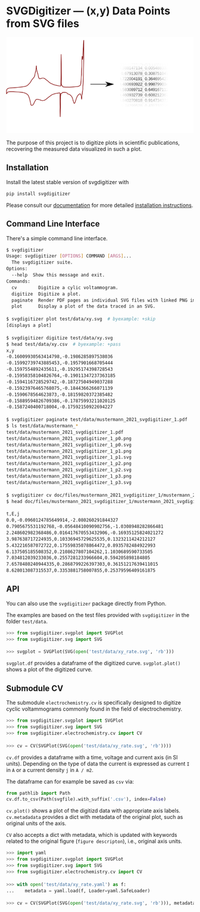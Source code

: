 # SVGDigitizer — (x,y) Data Points from SVG files

![Logo](./logo.svg)

The purpose of this project is to digitize plots in scientific publications, recovering the measured data visualized in such a plot.

## Installation

Install the latest stable version of svgdigitizer with

```sh
pip install svgdigitizer
```

Please consult our [documentation](https://echemdb.github.io/svgdigitizer/) for
more detailed [installation instructions](https://echemdb.github.io/svgdigitizer/installation.html).

## Command Line Interface

There's a simple command line interface.

```sh
$ svgdigitizer
Usage: svgdigitizer [OPTIONS] COMMAND [ARGS]...
  The svgdigitizer suite.
Options:
  --help  Show this message and exit.
Commands:
  cv        Digitize a cylic voltammogram.
  digitize  Digitize a plot.
  paginate  Render PDF pages as individual SVG files with linked PNG images.
  plot      Display a plot of the data traced in an SVG.

$ svgdigitizer plot test/data/xy.svg  # byexample: +skip
[displays a plot]

$ svgdigitizer digitize test/data/xy.svg
$ head test/data/xy.csv  # byexample: +pass
x,y
-0.16009930563414798,-0.1986285897538036
-0.15992739743885453,-0.1957901668705444
-0.1597554892435611,-0.19295174398728543
-0.15958358104826764,-0.19011347237363185
-0.1594116728529742,-0.18727504949037288
-0.15923976465768075,-0.1844366266071139
-0.1590678564623873,-0.18159820372385482
-0.15889594826709386,-0.17875993211020125
-0.1587240400718004,-0.17592150922694227

$ svgdigitizer paginate test/data/mustermann_2021_svgdigitizer_1.pdf
$ ls test/data/mustermann_*
test/data/mustermann_2021_svgdigitizer_1.pdf
test/data/mustermann_2021_svgdigitizer_1_p0.png
test/data/mustermann_2021_svgdigitizer_1_p0.svg
test/data/mustermann_2021_svgdigitizer_1_p1.png
test/data/mustermann_2021_svgdigitizer_1_p1.svg
test/data/mustermann_2021_svgdigitizer_1_p2.png
test/data/mustermann_2021_svgdigitizer_1_p2.svg
test/data/mustermann_2021_svgdigitizer_1_p3.png
test/data/mustermann_2021_svgdigitizer_1_p3.svg

$ svgdigitizer cv doc/files/mustermann_2021_svgdigitizer_1/mustermann_2021_svgdigitizer_1_f2a_blue.svg # byexample: +tags
$ head doc/files/mustermann_2021_svgdigitizer_1/mustermann_2021_svgdigitizer_1_f2a_blue.csv  # byexample: +pass

t,E,j
0.0,-0.0960124785649914,-2.080260291844327
0.7905675531192768,-0.05648410090902756,-1.0308948282866481
2.248602982368486,0.016417670553432906,-0.16935125824021272
3.987638717224935,0.10336945729625535,0.1323211424212127
5.432216587072722,0.17559835078864472,0.8935782484922993
6.137505185508352,0.2108627807104262,1.1030689590733505
7.034812039233036,0.2557281233966604,0.594205898184805
7.6578480240944335,0.2868799226397303,0.36151217639411015
8.628013087315537,0.3353881758007855,0.25379596409161875
```

## API

You can also use the `svgdigitizer` package directly from Python.

The examples are based on the test files provided with `svgdigitizer` in the folder `test/data`.

```python
>>> from svgdigitizer.svgplot import SVGPlot
>>> from svgdigitizer.svg import SVG

>>> svgplot = SVGPlot(SVG(open('test/data/xy_rate.svg', 'rb')))
```

`svgplot.df` provides a dataframe of the digitized curve.
`svgplot.plot()` shows a plot of the digitized curve.


## Submodule CV

The submodule `electrochemistry.cv` is specifically designed to digitize cyclic voltammograms
commonly found in the field of electrochemistry.

```python
>>> from svgdigitizer.svgplot import SVGPlot
>>> from svgdigitizer.svg import SVG
>>> from svgdigitizer.electrochemistry.cv import CV

>>> cv = CV(SVGPlot(SVG(open('test/data/xy_rate.svg', 'rb'))))
```

`cv.df` provides a dataframe with a time, voltage and current axis (in SI units). Depending on the type of data the current is expressed as current `I` in `A` or a current density `j` in `A / m2`.

The dataframe can for example be saved as `csv` via:

```python
from pathlib import Path
cv.df.to_csv(Path(svgfile).with_suffix('.csv'), index=False)
```

`cv.plot()` shows a plot of the digitizd data with appropriate axis labels.
`cv.metadadata` provides a dict with metadata of the original plot, such as original units of the axis.


`CV` also accepts a dict with metadata, which is updated with keywords related to the original figure (`figure descripton`), i.e., original axis units.

```python
>>> import yaml
>>> from svgdigitizer.svgplot import SVGPlot
>>> from svgdigitizer.svg import SVG
>>> from svgdigitizer.electrochemistry.cv import CV

>>> with open('test/data/xy_rate.yaml') as f:
...    metadata = yaml.load(f, Loader=yaml.SafeLoader)

>>> cv = CV(SVGPlot(SVG(open('test/data/xy_rate.svg', 'rb'))), metadata=metadata)
```
